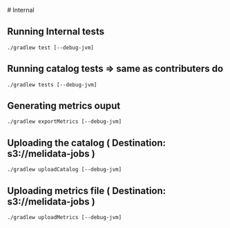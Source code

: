 # Internal

## Running Internal tests

    ./gradlew test [--debug-jvm]


## Running catalog tests => same as contributers do

    ./gradlew tests [--debug-jvm]


## Generating metrics ouput

    ./gradlew exportMetrics [--debug-jvm]


## Uploading the catalog ( Destination: s3://melidata-jobs )

    ./gradlew uploadCatalog [--debug-jvm]


## Uploading metrics file ( Destination: s3://melidata-jobs )

    ./gradlew uploadMetrics [--debug-jvm]